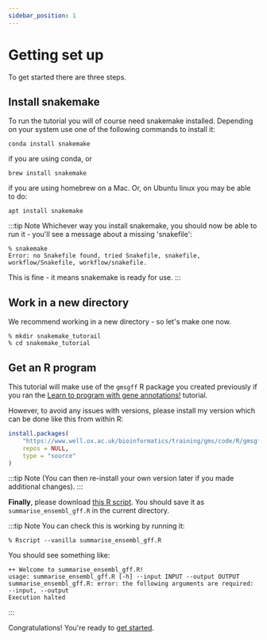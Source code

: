 ```yaml
---
sidebar_position: 1
---
```


# Getting set up

To get started there are three steps.

## Install snakemake

To run the tutorial you will of course need snakemake installed.  Depending on your system use one of the following
commands to install it:

```
conda install snakemake
```

if you are using conda, or

```
brew install snakemake
```

if you are using homebrew on a Mac.  Or, on Ubuntu linux you may be able to do:
```
apt install snakemake
```

:::tip Note
Whichever way you install snakemake, you should now be able to run it - you'll see a message about a missing 'snakefile':
```
% snakemake
Error: no Snakefile found, tried Snakefile, snakefile, workflow/Snakefile, workflow/snakefile.
```

This is fine - it means snakemake is ready for use.
:::


## Work in a new directory

We recommend working in a new directory - so let's make one now.

```
% mkdir snakemake_tutorail
% cd snakemake_tutorial
```

## Get an R program

This tutorial will make use of the `gmsgff` R package you created previously if you ran the [Learn to program with gene annotations!](../programming_with_gene_annotations3/README.md) tutorial.

However, to avoid any issues with versions, please install my version which can be done like this from within R:

```r
install.packages(
	"https://www.well.ox.ac.uk/bioinformatics/training/gms/code/R/gmsgff.tgz",
	repos = NULL,
	type = "source"
)
```

:::tip Note
(You can then re-install your own version later if you made additional changes).
:::

**Finally**, please download [this R script](https://raw.githubusercontent.com/whg-training/whg-training-resources/main/docs/programming/pipelining_with_snakemake/code/summarise_ensembl_gff.R).  You should save it as `summarise_ensembl_gff.R` in the current directory.


:::tip Note
You can check this is working by running it:
```
% Rscript --vanilla summarise_ensembl_gff.R
```
You should see something like:
```
++ Welcome to summarise_ensembl_gff.R!
usage: summarise_ensembl_gff.R [-h] --input INPUT --output OUTPUT
summarise_ensembl_gff.R: error: the following arguments are required: --input, --output
Execution halted
```
:::

Congratulations!  You're ready to [get started](using_snakemake.md).

